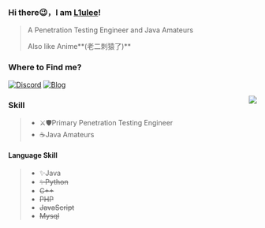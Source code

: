 

### Hi there😉，I am [L1ulee](https://github.com/L1ulee)!

> A Penetration Testing Engineer and Java Amateurs
>
> Also like Anime**(老二刺猿了)**

### Where to Find me?

[![Discord](https://img.shields.io/discord/778637533461348374?color=pink&label=Firstwood&logo=Discord&logoColor=pink&style=social)](https://discord.gg/SXtgf3C85d) [![Blog](https://img.shields.io/badge/Blog-L1ulee's%20Blog-pink?style=social&logo=hexo)](http://blog.firstwood.cc)

<img align="right" src="https://github-readme-stats.vercel.app/api?username=L1ulee&show_icons=true&icon_color=CE1D2D&text_color=718096&bg_color=ffffff&hide_title=true" />

### Skill

> - ⚔🛡Primary Penetration Testing Engineer
> - ☕Java Amateurs



#### Language Skill

> - ✨Java 
> - ~~✨Python~~
> - ~~C++~~
> - ~~PHP~~
> - ~~JavaScript~~
> - ~~Mysql~~


